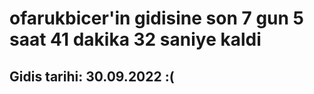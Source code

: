 # ofarukbicer'in gidisine son 7 gun 5 saat 41 dakika 32 saniye kaldi

## Gidis tarihi: 30.09.2022 :(